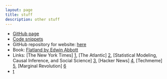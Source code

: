 ```yaml
---
layout: page
title: stuff
description: other stuff
---
```

* [GitHub page](https://github.com/palpen)
* [Code snippets](https://gist.github.com/palpen)
* GitHub repository for website: [here](https://github.com/palpen/palermopenano)
* Book: [Flatland by Edwin Abbott](https://en.wikipedia.org/wiki/Flatland)
* Links: [The New York Times] [1], [The Atlantic] [2], [Statistical Modeling, Causal Inference, and Social Science] [3], [Hacker News] [4], [Techmeme] [5], [Marginal Revolution] [6]
* [t](https://palpen.github.io/palpen_articles/)

[1]: http://www.nytimes.com
[2]: https://www.theatlantic.com
[3]: http://andrewgelman.com
[4]: https://news.ycombinator.com
[5]: http://techmeme.com
[6]: http://marginalrevolution.com